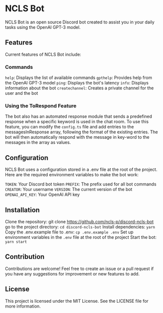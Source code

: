 # NCLS Bot
NCLS Bot is an open source Discord bot created to assist you in your daily tasks using the OpenAI GPT-3 model.

## Features
Current features of NCLS Bot include:

### Commands
`help`: Displays the list of available commands
`gpthelp`: Provides help from the OpenAI GPT-3 model
`ping`: Displays the bot's latency
`info`: Displays information about the bot
`createchannel`: Creates a private channel for the user and the bot

### Using the ToRespond Feature
The bot also has an automated response module that sends a predefined response when a specific keyword is used in the chat room. To use this feature, you can modify the `config.ts` file and add entries to the messagesInResponse array, following the format of the existing entries. The bot will then automatically respond with the message in key-word to the messages in the array as values.

## Configuration
NCLS Bot uses a configuration stored in a .env file at the root of the project. Here are the required environment variables to make the bot work:

`TOKEN`: Your Discord bot token
`PREFIX`: The prefix used for all bot commands
`CREATOR`: Your username
`VERSION`: The current version of the bot
`OPENAI_API_KEY`: Your OpenAI API key

## Installation
Clone the repository: git clone https://github.com/ncls-p/discord-ncls-bot
go to the project directory: `cd discord-ncls-bot`
Install dependencies: `yarn`
Copy the .env.example file to .env: `cp .env.example .env`
Set up environment variables in the `.env` file at the root of the project
Start the bot: `yarn start`

## Contribution
Contributions are welcome! Feel free to create an issue or a pull request if you have any suggestions for improvement or new features to add.

## License
This project is licensed under the MIT License. See the LICENSE file for more information.
